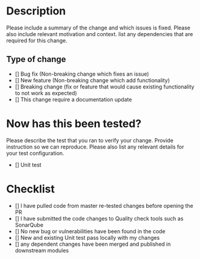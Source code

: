 # Description

Please include a summary of the change and which issues is fixed. Please also include relevant motivation and context. list any dependencies that are required for this change.

## Type of change
- [] Bug fix (Non-breaking change which fixes an issue)
- [] New feature (Non-breaking change which add functionality)
- [] Breaking change (fix or feature that would cause existing functionality to not work as expected)
- [] This change require a documentation update

# Now has this been tested?
Please describe the test that you ran to verify your change. Provide instruction so we can reproduce. Please also list any relevant details for your test configuration.
- [] Unit test

# Checklist
- [] I have pulled code from master re-tested changes before opening the PR
- [] I have submitted the code changes to Quality check tools such as SonarQube
- [] No new bug or vulnerabilities have been found in the code 
- [] New and existing Unit test pass locally with my changes
- [] any dependent changes have been merged and published in downstream modules 